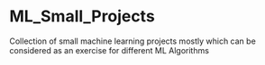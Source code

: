 ML_Small_Projects
=================

Collection of small machine learning projects mostly which can be considered as an exercise for different ML Algorithms
